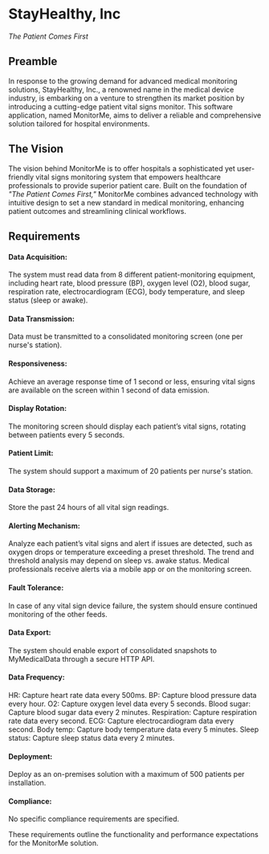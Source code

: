 # StayHealthy, Inc

_The Patient Comes First_

## Preamble

In response to the growing demand for advanced medical monitoring solutions, StayHealthy, Inc., a renowned name in the medical device industry, is embarking on a venture to strengthen its market position by introducing a cutting-edge patient vital signs monitor. This software application, named MonitorMe, aims to deliver a reliable and comprehensive solution tailored for hospital environments.

## The Vision

The vision behind MonitorMe is to offer hospitals a sophisticated yet user-friendly vital signs monitoring system that empowers healthcare professionals to provide superior patient care. Built on the foundation of _"The Patient Comes First,"_ MonitorMe combines advanced technology with intuitive design to set a new standard in medical monitoring, enhancing patient outcomes and streamlining clinical workflows.

## Requirements

#### Data Acquisition:

The system must read data from 8 different patient-monitoring equipment, including heart rate, blood pressure (BP), oxygen level (O2), blood sugar, respiration rate, electrocardiogram (ECG), body temperature, and sleep status (sleep or awake).

#### Data Transmission:

Data must be transmitted to a consolidated monitoring screen (one per nurse's station).

#### Responsiveness:

Achieve an average response time of 1 second or less, ensuring vital signs are available on the screen within 1 second of data emission.

#### Display Rotation:

The monitoring screen should display each patient’s vital signs, rotating between patients every 5 seconds.

#### Patient Limit:

The system should support a maximum of 20 patients per nurse's station.

#### Data Storage:

Store the past 24 hours of all vital sign readings.

#### Alerting Mechanism:

Analyze each patient’s vital signs and alert if issues are detected, such as oxygen drops or temperature exceeding a preset threshold. The trend and threshold analysis may depend on sleep vs. awake status. Medical professionals receive alerts via a mobile app or on the monitoring screen.

#### Fault Tolerance:

In case of any vital sign device failure, the system should ensure continued monitoring of the other feeds.

#### Data Export:

The system should enable export of consolidated snapshots to MyMedicalData through a secure HTTP API.

#### Data Frequency:

HR: Capture heart rate data every 500ms.
BP: Capture blood pressure data every hour.
O2: Capture oxygen level data every 5 seconds.
Blood sugar: Capture blood sugar data every 2 minutes.
Respiration: Capture respiration rate data every second.
ECG: Capture electrocardiogram data every second.
Body temp: Capture body temperature data every 5 minutes.
Sleep status: Capture sleep status data every 2 minutes.

#### Deployment:

Deploy as an on-premises solution with a maximum of 500 patients per installation.

#### Compliance:

No specific compliance requirements are specified.

These requirements outline the functionality and performance expectations for the MonitorMe solution.
